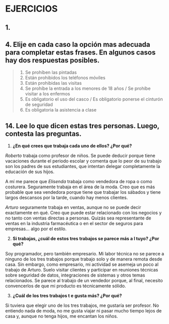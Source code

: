 # EJERCICIOS

## 1.

## 4. Elije en cada caso la opción mas adecuada para completar estas frases. En algunos casos hay dos respuestas posibles.

> 1. Se prohíben las pintadas
> 2. Están prohibidos los teléfonos móviles
> 3. Están prohibidas las visitas
> 4. Se prohíbe la entrada a los menores de 18 años / Se prohíbe visitar a los enfermos
> 5. Es obligatorio el uso del casco / Es obligatorio ponerse el cinturón de seguridad
> 6. Es obligatoria la asistencia a clase

## 14. Lee lo que dicen estas tres personas. Luego, contesta las preguntas.

1. **¿En qué crees que trabaja cada uno de ellos? ¿Por qué?**

_Roberto_ trabaja como profesor de niños. Se puede deducir porque tiene vacaciones durante el periodo escolar y comenta
que lo peor de su trabajo son los padres de sus estudiantes, que intentan delegar completamente la educación de sus
hijos.

A mí me parece que _Elisenda_ trabaja como vendedora de ropa o como costurera. Seguramente trabaja en el área de la
moda. Creo que es más probable que sea vendedora porque tiene que trabajar los sábados y tiene largos descansos por la
tarde, cuando hay menos clientes.

_Arturo_ seguramente trabaja en ventas, aunque no se puede decir exactamente en qué. Creo que puede estar relacionado
con los negocios y no tanto con ventas directas a personas. Quizás sea representante de ventas en la industria
farmacéutica o en el sector de seguros para empresas… algo por el estilo.

2. **Si trabajas, ¿cuál de estos tres trabajos se parece más a l tuyo? ¿Por qué?**

Soy programador, pero también empresario. Mi labor técnica no se parece a ninguno de los tres trabajos porque trabajo
solo y de manera remota desde casa. Sin embargo, como empresario, mi actividad se asemeja un poco al trabajo de Arturo.
Suelo visitar clientes y participar en reuniones técnicas sobre seguridad de datos, integraciones de sistemas y otros
temas relacionados. Se parece al trabajo de un vendedor porque, al final, necesito convencerlos de que mi producto es
técnicamente sólido.

3. **¿Cuál de los tres trabajos t e gusta más? ¿Por qué?**

Si tuviera que elegir uno de los tres trabajos, me gustaría ser profesor. No entiendo nada de moda, no me gusta viajar
ni pasar mucho tiempo lejos de casa y, aunque no tenga hijos, me encantan los niños.
